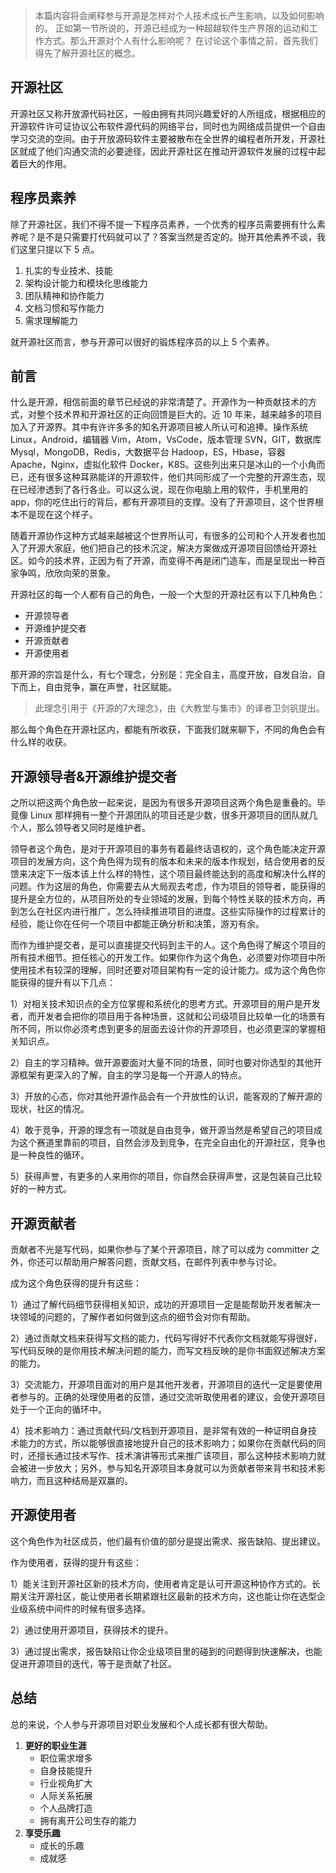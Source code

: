 > 本篇内容将会阐释参与开源是怎样对个人技术成长产生影响，以及如何影响的。
正如第一节所说的，开源已经成为一种超越软件生产界限的运动和工作方式。那么开源对个人有什么影响呢？
在讨论这个事情之前，首先我们得先了解开源社区的概念。

## 开源社区

开源社区又称开放源代码社区，一般由拥有共同兴趣爱好的人所组成，根据相应的开源软件许可证协议公布软件源代码的网络平台，同时也为网络成员提供一个自由学习交流的空间。由于开放源码软件主要被散布在全世界的编程者所开发，开源社区就成了他们沟通交流的必要途径，因此开源社区在推动开源软件发展的过程中起着巨大的作用。

## 程序员素养

除了开源社区，我们不得不提一下程序员素养，一个优秀的程序员需要拥有什么素养呢？是不是只需要打代码就可以了？答案当然是否定的。抛开其他素养不谈，我们这里只提以下 5 点。

1. 扎实的专业技术、技能
2. 架构设计能力和模块化思维能力
3. 团队精神和协作能力
4. 文档习惯和写作能力
5. 需求理解能力


就开源社区而言，参与开源可以很好的锻炼程序员的以上 5 个素养。


## 前言

什么是开源，相信前面的章节已经说的非常清楚了。开源作为一种贡献技术的方式，对整个技术界和开源社区的正向回馈是巨大的。近 10 年来，越来越多的项目加入了开源界。其中有许许多多的知名开源项目被人所认可和追捧。操作系统 Linux，Android，编辑器 Vim，Atom，VsCode，版本管理 SVN，GIT，数据库 Mysql，MongoDB，Redis，大数据平台 Hadoop，ES，Hbase，容器 Apache，Nginx，虚拟化软件 Docker，K8S。这些列出来只是冰山的一个小角而已，还有很多这种耳熟能详的开源软件，他们共同形成了一个完整的开源生态，现在已经渗透到了各行各业。可以这么说，现在你电脑上用的软件，手机里用的 app，你的吃住出行的背后，都有开源项目的支撑。没有了开源项目，这个世界根本不是现在这个样子。

随着开源协作这种方式越来越被这个世界所认可，有很多的公司和个人开发者也加入了开源大家庭，他们把自己的技术沉淀，解决方案做成开源项目回馈给开源社区。如今的技术界，正因为有了开源，而变得不再是闭门造车，而是呈现出一种百家争鸣，欣欣向荣的景象。



开源社区的每一个人都有自己的角色，一般一个大型的开源社区有以下几种角色：

- 开源领导者
- 开源维护提交者
- 开源贡献者
- 开源使用者  

那开源的宗旨是什么，有七个理念，分别是：完全自主，高度开放，自发自治，自下而上，自由竞争，赢在声誉，社区赋能。  
> 此理念引用于《开源的7大理念》，由《大教堂与集市》的译者卫剑钒提出。          

那么每个角色在开源社区内，都能有所收获，下面我们就来聊下，不同的角色会有什么样的收获。



## 开源领导者&开源维护提交者

之所以把这两个角色放一起来说，是因为有很多开源项目这两个角色是重叠的。毕竟像 Linux 那样拥有一整个开源团队的项目还是少数，很多开源项目的团队就几个人，那么领导者又同时是维护者。

领导者这个角色，是对于开源项目的事务有着最终话语权的，这个角色能决定开源项目的发展方向，这个角色得为现有的版本和未来的版本作规划，结合使用者的反馈来决定下一版本该上什么样的特性，这个项目最终能达到的高度和解决什么样的问题。作为这层的角色，你需要去从大局观去考虑，作为项目的领导者，能获得的提升是全方位的，从项目所处的专业领域的发展，到每个特性关联的技术方向，再到怎么在社区内进行推广，怎么持续推进项目的进度。这些实际操作的过程累计的经验，能让你在任何一个项目中都能正确分析和决策，游刃有余。



而作为维护提交者，是可以直接提交代码到主干的人。这个角色得了解这个项目的所有技术细节。担任核心的开发工作。如果你作为这个角色，必须要对你项目中所使用技术有较深的理解，同时还要对项目架构有一定的设计能力。成为这个角色你能获得的提升有以下几点：

1）对相关技术知识点的全方位掌握和系统化的思考方式。开源项目的用户是开发者，而开发者会把你的项目用于各种场景，这就和公司级项目比较单一化的场景有所不同，所以你必须考虑到更多的层面去设计你的开源项目，也必须更深的掌握相关知识点。

2）自主的学习精神。做开源要面对大量不同的场景，同时也要对你选型的其他开源框架有更深入的了解，自主的学习是每一个开源人的特点。

3）开放的心态，你对其他开源作品会有一个开放性的认识，能客观的了解开源的现状，社区的情况。

4）敢于竞争，开源的理念有一项就是自由竞争，做开源当然是希望自己的项目成为这个赛道里靠前的项目，自然会涉及到竞争，在完全自由化的开源社区，竞争也是一种良性的循环。

5）获得声誉，有更多的人来用你的项目，你自然会获得声誉，这是包装自己比较好的一种方式。



## 开源贡献者

贡献者不光是写代码，如果你参与了某个开源项目，除了可以成为 committer 之外，你还可以帮助用户解答问题，贡献文档，在邮件列表中参与讨论。

成为这个角色获得的提升有这些：

1）通过了解代码细节获得相关知识，成功的开源项目一定是能帮助开发者解决一块领域的问题的，了解作者如何做到这点的细节会对你有帮助。

2）通过贡献文档来获得写文档的能力，代码写得好不代表你文档就能写得很好，写代码反映的是你用技术解决问题的能力，而写文档反映的是你书面叙述解决方案的能力。

3）交流能力，开源项目面对的用户是其他开发者，开源项目的迭代一定是要使用者参与的。正确的处理使用者的反馈，通过交流听取使用者的建议，会使开源项目处于一个正向的循环中。

4）技术影响力：通过贡献代码/文档到开源项目，是非常有效的一种证明自身技术能力的方式，所以能够很直接地提升自己的技术影响力；如果你在贡献代码的同时，还擅长通过技术写作、技术演讲等形式来推广该项目，那么这种技术影响力就会被进一步放大；另外，参与知名开源项目本身就可以为贡献者带来背书和技术影响力，而且这种结局是双赢的。



## 开源使用者

这个角色作为社区成员，他们最有价值的部分是提出需求、报告缺陷、提出建议。

作为使用者，获得的提升有这些：

1）能关注到开源社区新的技术方向，使用者肯定是认可开源这种协作方式的。长期关注开源社区，能让使用者长期紧跟社区最新的技术方向，这也能让你在选型企业级系统中间件的时候有很多选择。

2）通过使用开源项目，获得技术的提升。

3）通过提出需求，报告缺陷让你企业级项目里的碰到的问题得到快速解决，也能促进开源项目的迭代，等于是贡献了社区。


## 总结

总的来说，个人参与开源项目对职业发展和个人成长都有很大帮助。

1. **更好的职业生涯**
   - 职位需求增多
   - 自身技能提升
   - 行业视角扩大
   - 人际关系拓展
   - 个人品牌打造
   - 拥有离开公司生存的能力
2. **享受乐趣**
   - 成长的乐趣
   - 成就感

